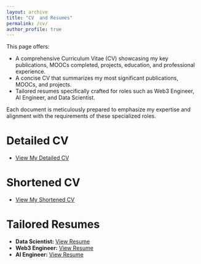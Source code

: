 ```yaml
---
layout: archive
title: "CV  and Resumes"
permalink: /cv/
author_profile: true
---
```






This page offers:

* A comprehensive Curriculum Vitae (CV) showcasing my key publications, MOOCs completed, projects, education, and professional experience.
* A concise CV that summarizes my most significant publications, MOOCs, and projects.
* Tailored resumes specifically crafted for roles such as Web3 Engineer, AI Engineer, and Data Scientist.

Each document is meticulously prepared to emphasize my expertise and alignment with the requirements of these specialized roles.

Detailed CV
======
* [View My Detailed CV](https://github.com/umermjd11/Resumes-CV/blob/main/CV_detailed_UmerMajeed.pdf)

Shortened CV
======
* [View My Shortened CV](https://github.com/umermjd11/Resumes-CV/blob/main/CV_shorten_UmerMajeed.pdf)

Tailored Resumes
======

* **Data Scientist:** [View Resume](https://github.com/umermjd11/Resumes-CV/blob/main/Data-Scientist/Resume_DataScientist_UmerMajeed.pdf)
* **Web3 Engineer:** [View Resume](https://github.com/umermjd11/Resumes-CV/blob/main/Web3-Engineer/Resume_Web3Engineer_UmerMajeed.pdf)
* **AI Engineer:** [View Resume](https://github.com/umermjd11/Resumes-CV/blob/main/AI-Engineer/Resume_AIEngineer_UmerMajeed.pdf)
